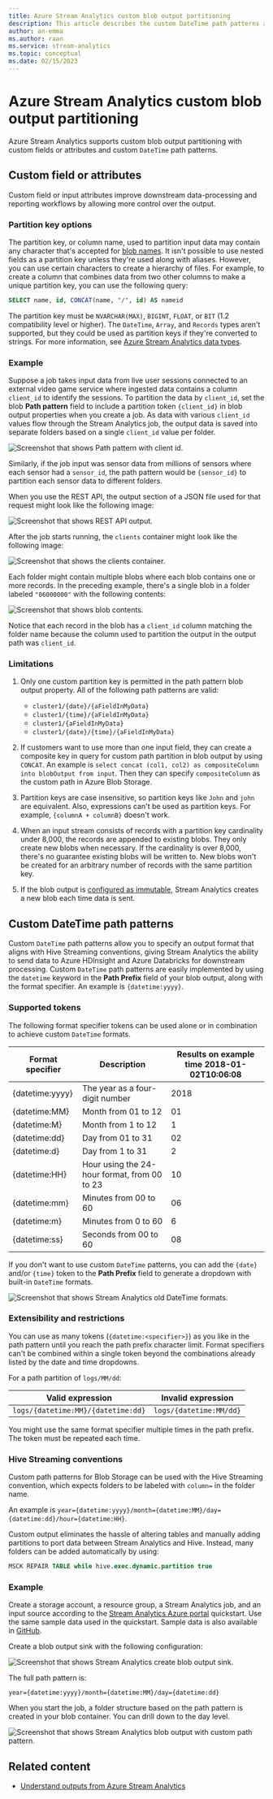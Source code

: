 ```yaml
---
title: Azure Stream Analytics custom blob output partitioning
description: This article describes the custom DateTime path patterns and the custom field or attributes features for Azure Blob Storage output from Azure Stream Analytics jobs.
author: an-emma
ms.author: raan
ms.service: stream-analytics
ms.topic: conceptual
ms.date: 02/15/2023
---
```


# Azure Stream Analytics custom blob output partitioning

Azure Stream Analytics supports custom blob output partitioning with custom fields or attributes and custom `DateTime` path patterns.

## Custom field or attributes

Custom field or input attributes improve downstream data-processing and reporting workflows by allowing more control over the output.

### Partition key options

The partition key, or column name, used to partition input data may contain any character that's accepted for [blob names](/rest/api/storageservices/Naming-and-Referencing-Containers--Blobs--and-Metadata). It isn't possible to use nested fields as a partition key unless they're used along with aliases. However, you can use certain characters to create a hierarchy of files. For example, to create a column that combines data from two other columns to make a unique partition key, you can use the following query:

```sql
SELECT name, id, CONCAT(name, "/", id) AS nameid
```

The partition key must be `NVARCHAR(MAX)`, `BIGINT`, `FLOAT`, or `BIT` (1.2 compatibility level or higher). The `DateTime`, `Array`, and `Records` types aren't supported, but they could be used as partition keys if they're converted to strings. For more information, see [Azure Stream Analytics data types](/stream-analytics-query/data-types-azure-stream-analytics).

### Example

Suppose a job takes input data from live user sessions connected to an external video game service where ingested data contains a column `client_id` to identify the sessions. To partition the data by `client_id`, set the blob **Path pattern** field to include a partition token `{client_id}` in blob output properties when you create a job. As data with various `client_id` values flow through the Stream Analytics job, the output data is saved into separate folders based on a single `client_id` value per folder.

![Screenshot that shows Path pattern with client id.](./media/stream-analytics-custom-path-patterns-blob-storage-output/stream-analytics-path-pattern-client-id.png)

Similarly, if the job input was sensor data from millions of sensors where each sensor had a `sensor_id`, the path pattern would be `{sensor_id}` to partition each sensor data to different folders.

When you use the REST API, the output section of a JSON file used for that request might look like the following image:

![Screenshot that shows REST API output.](./media/stream-analytics-custom-path-patterns-blob-storage-output/stream-analytics-rest-output.png)

After the job starts running, the `clients` container might look like the following image:

![Screenshot that shows the clients container.](./media/stream-analytics-custom-path-patterns-blob-storage-output/stream-analytics-clients-container.png)

Each folder might contain multiple blobs where each blob contains one or more records. In the preceding example, there's a single blob in a folder labeled `"06000000"` with the following contents:

![Screenshot that shows blob contents.](./media/stream-analytics-custom-path-patterns-blob-storage-output/stream-analytics-blob-contents.png)

Notice that each record in the blob has a `client_id` column matching the folder name because the column used to partition the output in the output path was `client_id`.

### Limitations

1. Only one custom partition key is permitted in the path pattern blob output property. All of the following path patterns are valid:

   * `cluster1/{date}/{aFieldInMyData}`
   * `cluster1/{time}/{aFieldInMyData}`
   * `cluster1/{aFieldInMyData}`
   * `cluster1/{date}/{time}/{aFieldInMyData}`

1. If customers want to use more than one input field, they can create a composite key in query for custom path partition in blob output by using `CONCAT`. An example is `select concat (col1, col2) as compositeColumn into blobOutput from input`. Then they can specify `compositeColumn` as the custom path in Azure Blob Storage.

1. Partition keys are case insensitive, so partition keys like `John` and `john` are equivalent. Also, expressions can't be used as partition keys. For example, `{columnA + columnB}` doesn't work.

1. When an input stream consists of records with a partition key cardinality under 8,000, the records are appended to existing blobs. They only create new blobs when necessary. If the cardinality is over 8,000, there's no guarantee existing blobs will be written to. New blobs won't be created for an arbitrary number of records with the same partition key.

1. If the blob output is [configured as immutable](../storage/blobs/immutable-storage-overview.md), Stream Analytics creates a new blob each time data is sent.

## Custom DateTime path patterns

Custom `DateTime` path patterns allow you to specify an output format that aligns with Hive Streaming conventions, giving Stream Analytics the ability to send data to Azure HDInsight and Azure Databricks for downstream processing. Custom `DateTime` path patterns are easily implemented by using the `datetime` keyword in the **Path Prefix** field of your blob output, along with the format specifier. An example is `{datetime:yyyy}`.

### Supported tokens

The following format specifier tokens can be used alone or in combination to achieve custom `DateTime` formats.

|Format specifier   |Description   |Results on example time 2018-01-02T10:06:08|
|----------|-----------|------------|
|{datetime:yyyy}|The year as a four-digit number|2018|
|{datetime:MM}|Month from 01 to 12|01|
|{datetime:M}|Month from 1 to 12|1|
|{datetime:dd}|Day from 01 to 31|02|
|{datetime:d}|Day from 1 to 31|2|
|{datetime:HH}|Hour using the 24-hour format, from 00 to 23|10|
|{datetime:mm}|Minutes from 00 to 60|06|
|{datetime:m}|Minutes from 0 to 60|6|
|{datetime:ss}|Seconds from 00 to 60|08|

If you don't want to use custom `DateTime` patterns, you can add the `{date}` and/or `{time}` token to the **Path Prefix** field to generate a dropdown with built-in `DateTime` formats.

![Screenshot that shows Stream Analytics old DateTime formats.](./media/stream-analytics-custom-path-patterns-blob-storage-output/stream-analytics-old-date-time-formats.png)

### Extensibility and restrictions

You can use as many tokens (`{datetime:<specifier>}`) as you like in the path pattern until you reach the path prefix character limit. Format specifiers can't be combined within a single token beyond the combinations already listed by the date and time dropdowns.

For a path partition of `logs/MM/dd`:

|Valid expression   |Invalid expression   |
|----------|-----------|
|`logs/{datetime:MM}/{datetime:dd}`|`logs/{datetime:MM/dd}`|

You might use the same format specifier multiple times in the path prefix. The token must be repeated each time.

### Hive Streaming conventions

Custom path patterns for Blob Storage can be used with the Hive Streaming convention, which expects folders to be labeled with `column=` in the folder name.

An example is `year={datetime:yyyy}/month={datetime:MM}/day={datetime:dd}/hour={datetime:HH}`.

Custom output eliminates the hassle of altering tables and manually adding partitions to port data between Stream Analytics and Hive. Instead, many folders can be added automatically by using:

```SQL
MSCK REPAIR TABLE while hive.exec.dynamic.partition true
```

### Example

Create a storage account, a resource group, a Stream Analytics job, and an input source according to the [Stream Analytics Azure portal](stream-analytics-quick-create-portal.md) quickstart. Use the same sample data used in the quickstart. Sample data is also available in [GitHub](https://raw.githubusercontent.com/Azure/azure-stream-analytics/master/Samples/GettingStarted/HelloWorldASA-InputStream.json).

Create a blob output sink with the following configuration:

![Screenshot that shows Stream Analytics create blob output sink.](./media/stream-analytics-custom-path-patterns-blob-storage-output/stream-analytics-create-output-sink.png)

The full path pattern is:

`year={datetime:yyyy}/month={datetime:MM}/day={datetime:dd}`

When you start the job, a folder structure based on the path pattern is created in your blob container. You can drill down to the day level.

![Screenshot that shows Stream Analytics blob output with custom path pattern.](./media/stream-analytics-custom-path-patterns-blob-storage-output/stream-analytics-blob-output-folder-structure.png)

## Related content

* [Understand outputs from Azure Stream Analytics](stream-analytics-define-outputs.md)
